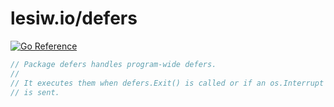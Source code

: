 # lesiw.io/defers

[![Go Reference](https://pkg.go.dev/badge/lesiw.io/defers.svg)](https://pkg.go.dev/lesiw.io/defers)

``` go
// Package defers handles program-wide defers.
//
// It executes them when defers.Exit() is called or if an os.Interrupt signal
// is sent.
```
